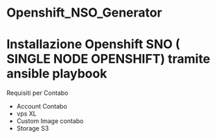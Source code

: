 # Openshift_NSO_Generator

# Installazione Openshift SNO ( SINGLE NODE OPENSHIFT) tramite ansible playbook


Requisiti per Contabo
- Account Contabo
- vps XL
- Custom Image contabo
- Storage S3
